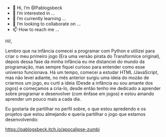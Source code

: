 - 👋 Hi, I’m @Pablogsbeck
- 👀 I’m interested in ...
- 🌱 I’m currently learning ...
- 💞️ I’m looking to collaborate on ...
- 📫 How to reach me ...

<!---
Pablogsbeck/Pablogsbeck is a ✨ special ✨ repository because its `README.md` (this file) appears on your GitHub profile.
You can click the Preview link to take a look at your changes.
--->

Hi!,

Lembro que na infância comecei a programar com Python e utilizei para criar o meu primeiro jogo (Era uma versão pirata do Transformice original), depois dessa fase da minha infância eu me distanciei do mundo da programação, mas sempre fiquei curioso para entender como esse universo funcionava.
Há um tempo, comecei a estudar HTML /JavaScript, mas não levei adiante, no mês anterior surgiu uma ideia do mozão de criarmos um jogo, eu curti a ideia (Desde a infância eu sou amante dos jogos) e começamos a cria-lo, desde então tenho me dedicado a aprender sobre programar e desenvolver (com ênfase em jogos) e estou amando aprender um pouco mais a cada dia.

Eu gostaria de partilhar no perfil sobre, o que estou apredendo e os projetos que estou almejando e queria partilhar o jogo que estamos desenvolvendo:

https://pablogsbeck.itch.io/apocalipse-zumbi


